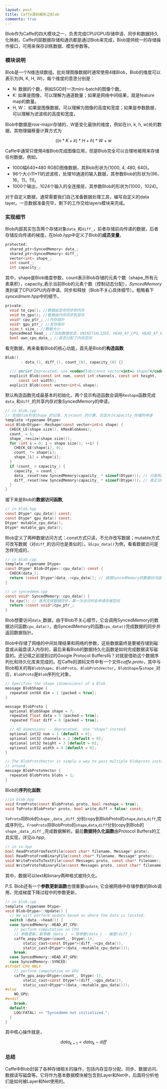 ```yaml
---
layout: post
title: Caffe源码解析之Blob
comments: true
---
```


Blob作为Caffe的四大模块之一，负责完成CPU/GPU存储申请、同步和数据持久化映射。Caffe内部数据存储和通讯都是通过Blob来完成，Blob提供统一的存储操作接口，可用来保存训练数据、模型参数等。

<!--more-->

### 模块说明 ###
Blob是一个N维连续数组。批处理图像数据时通常使用4维Blob，Blob的维度可以表示为(N, K, H, W)，每个维度的意思分别是：

- N: 数据的个数，例如SGD时一次mini-batch的图像个数。
- K: 如果是图像，可以理解为通道数量；如果是网络中间结果，就是feature map的数量。
- H, W： 如果是图像数据，可以理解为图像的高度和宽度；如果是参数数据，可以理解为滤波核的高度和宽度。

Blob中数据是row-major存储的，W是变化最快的维度，例如在(n, k, h, w)处的数据，其物理偏移量计算方式为

$$((n \ast K + k) \ast H + h) \ast W + w$$

Caffe中通常只使用4维Blob完成图像应用，但是Blob完全可以合理地被用来存储任何数据，例如，

- 1000幅640\*480 RGBD图像数据，其Blob形状为(1000, 4, 480, 640)。
- 96个大小11\*11的滤波核，处理16通道的输入数据，其参数Blob的形状为(96，16，11，11)。
- 1000个输出，1024个输入的全连接层，其参数Blob的形状为(1000，1024)。

对于自定义数据，通常需要我们自己准备数据处理工具，编写自定义的data layer。一旦数据准备完毕，剩下的工作交给layers模块来完成。

### 实现细节 ###
Blob内部其实包含两个存储对象`data_`和`diff_`，前者存储前向传递的数据，后者存储反向传递的梯度。在*blob.hpp*中定义了Blob的**成员变量**，

```c
protected:
  shared_ptr<SyncedMemory> data_;
  shared_ptr<SyncedMemory> diff_;
  vector<int> shape_;
  int count_;
  int capacity_;
```

其中，shape是Blob维度参数，count表示Blob存储的元素个数（shape_所有元素乘积），capacity_表示当前Blob的元素个数（控制动态分配），*SyncedMemory*类封装了CPU/GPU内存申请、同步和释放（Blob不关心具体细节）。粗略看下*syncedmem.hpp*中的细节，

```c
private:
  void to_cpu(); //数据由显存同步到内存
  void to_gpu(); //数据由内存同步到显存
  void* cpu_ptr_; //内存指针
  void* gpu_ptr_; //显存指针
  size_t size_; //数据大小
  SyncedHead head_; //当前数据状态，UNINITIALIZED, HEAD_AT_CPU, HEAD_AT_GPU, SYNCED
  bool own_cpu_data_; //是否分配了内存空间
```

看完数据，再来看看Blob的核心功能，首先是Blob的**构造函数**

```c
Blob()
       : data_(), diff_(), count_(0), capacity_(0) {}

  /// @brief Deprecated; use <code>Blob(const vector<int>& shape)</code>.
  explicit Blob(const int num, const int channels, const int height,
      const int width);
  explicit Blob(const vector<int>& shape);
```

默认构造函数完成最基本的初始化，两个显示构造函数会调用`Reshape`函数完成`data_`和`diff_`的共享内存对象SyncedMemory的申请，

```c
// in blob.cpp
// 完成blob形状shape_的记录，大小count_的计算，合适大小capacity_存储的申请
template <typename Dtype>
void Blob<Dtype>::Reshape(const vector<int>& shape) {
  CHECK_LE(shape.size(), kMaxBlobAxes);
  count_ = 1;
  shape_.resize(shape.size());
  for (int i = 0; i < shape.size(); ++i) {
    CHECK_GE(shape[i], 0);
    count_ *= shape[i];
    shape_[i] = shape[i];
  }
  if (count_ > capacity_) {
    capacity_ = count_;
    data_.reset(new SyncedMemory(capacity_ * sizeof(Dtype))); // 只是构造了SyncedMemory对象，并未真正分配内存和显存
    diff_.reset(new SyncedMemory(capacity_ * sizeof(Dtype))); // 真正分配是在第一次访问数据时
  }
}
```

接下来是Blob的**数据访问函数**,

```c
// in blob.hpp
const Dtype* cpu_data() const;
const Dtype* gpu_data() const;
Dtype* mutable_cpu_data();
Dtype* mutable_gpu_data();
```

Blob定义了两种数据访问方式：const方式只读，不允许改写数据；mutable方式可改写数据（对`diff_`的访问也是类似的）。以`cpu_data()`为例，看看数据访问是怎样完成的，

```c
// in blob.cpp
template <typename Dtype>
const Dtype* Blob<Dtype>::cpu_data() const {
  CHECK(data_);
  return (const Dtype*)data_->cpu_data(); // 调用SyncedMemory的数据访问函数cpu_data()
}
```

```c
// in syncedmem.cpp
const void* SyncedMemory::cpu_data() {
  to_cpu(); // 首先完成数据同步，第一次访问时会申请存储空间
  return (const void*)cpu_ptr_;
}
```

Blob想要访问`data_`数据，由于Blob不关心细节，它会调用SyncedMemory的数据访问函数`cpu_data()`，由SyncedMemory的函数`cpu_data()`完成数据的同步并返回数据指针。

Blob中存储了网络的中间处理结果和网络的参数，这些数据最终是要被存储到磁盘或从磁盘读入内存的，最后来看Blob的数据持久化函数是如何完成数据读写磁盘的。还记得之前提到过的Google Protocol Buffers吗？对就是借助这个数据序列化和持久化库来完成的。在Caffe的源码文件中有一个文件*caffe.proto*，其中与Blob相关的有`BlobShape`、`BlobProto`、`BlobProtoVector`，`BlobShape`与`shape_`对应，`BlobProto`是`Blob`序列化对象，

```c
// Specifies the shape (dimensions) of a Blob.
message BlobShape {
  repeated int64 dim = 1 [packed = true];
}

message BlobProto {
  optional BlobShape shape = 7;
  repeated float data = 5 [packed = true];
  repeated float diff = 6 [packed = true];

  // 4D dimensions -- deprecated.  Use "shape" instead.
  optional int32 num = 1 [default = 0];
  optional int32 channels = 2 [default = 0];
  optional int32 height = 3 [default = 0];
  optional int32 width = 4 [default = 0];
}

// The BlobProtoVector is simply a way to pass multiple blobproto instances
// around.
message BlobProtoVector {
  repeated BlobProto blobs = 1;
}
```

Blob的**序列化函数**:

```c
//in blob.hpp
void FromProto(const BlobProto& proto, bool reshape = true);
void ToProto(BlobProto* proto, bool write_diff = false) const;
```

`ToProto`将Blob的`shape_`,`data_`,`diff_`分别copy到BlobProto的`shape`,`data`,`diff`,完成序列化。`FromProto`将BlobProto的`shape`,`data`,`diff`分别copy到Blob的`shape_`,`data_`,`diff_`,完成数据解析。最后**数据持久化函数**由Protocol Buffers的工具实现，详见*io.hpp*,

```c
// in io.hpp
bool ReadProtoFromTextFile(const char* filename, Message* proto);
bool ReadProtoFromBinaryFile(const char* filename, Message* proto);
void WriteProtoToTextFile(const Message& proto, const char* filename);
void WriteProtoToBinaryFile(const Message& proto, const char* filename);
```

其中，数据可以text和binary两种格式被持久化。

*P.S.* Blob还有一个**参数更新函数**也很重要`Update`, 它会被网络中存储参数的Blob调用，完成梯度下降过程中的参数更新，

```c
// in blob.cpp
template <typename Dtype>
void Blob<Dtype>::Update() {
  // We will perform update based on where the data is located.
  switch (data_->head()) {
  case SyncedMemory::HEAD_AT_CPU:
    // perform computation on CPU
	// 参数更新，新参数（data_） = 原参数(data_) - 梯度(diff_)
    caffe_axpy<Dtype>(count_, Dtype(-1),
        static_cast<const Dtype*>(diff_->cpu_data()),
        static_cast<Dtype*>(data_->mutable_cpu_data()));
    break;
  case SyncedMemory::HEAD_AT_GPU:
  case SyncedMemory::SYNCED:
#ifndef CPU_ONLY
    // perform computation on GPU
    caffe_gpu_axpy<Dtype>(count_, Dtype(-1),
        static_cast<const Dtype*>(diff_->gpu_data()),
        static_cast<Dtype*>(data_->mutable_gpu_data()));
#else
    NO_GPU;
#endif
    break;
  default:
    LOG(FATAL) << "Syncedmem not initialized.";
  }
}
```

其中核心操作就是，

$$ data_{k+1} = data_{k} - diff $$

### 总结 ###
Caffe中Blob封装了各种存储相关的操作，包括内存显存分配、同步、数据访问、数据读写磁盘等。它将作为基本数据模块被包含到Layer和Net中，后面将分析他们是如何被Layer和Net使用的。